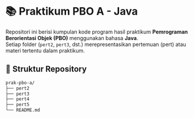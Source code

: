 # 📚 Praktikum PBO A - Java

Repositori ini berisi kumpulan kode program hasil praktikum **Pemrograman Berorientasi Objek (PBO)** menggunakan bahasa **Java**.  
Setiap folder (`pert2`, `pert3`, dst.) merepresentasikan pertemuan (pert) atau materi tertentu dalam praktikum.

## 📂 Struktur Repository
```bash
prak-pbo-a/
├── pert2
├── pert3
├── pert4
├── pert5
└── README.md
```